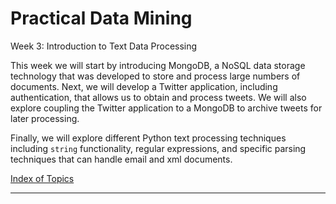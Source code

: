 # Practical Data Mining

Week 3: Introduction to Text Data Processing

This week we will start by introducing MongoDB, a NoSQL data storage
technology that was developed to store and process large numbers of
documents. Next, we will develop a Twitter application, including
authentication, that allows us to obtain and process tweets. We will
also explore coupling the Twitter application to a MongoDB to archive
tweets for later processing.

Finally, we will explore different Python text processing techniques
including `string` functionality, regular expressions, and specific
parsing techniques that can handle email and xml documents.

[Index of Topics](index.ipynb)

-----
